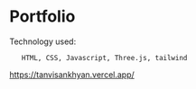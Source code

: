# Portfolio


Technology used: 
      
       HTML, CSS, Javascript, Three.js, tailwind
       
      
https://tanvisankhyan.vercel.app/

